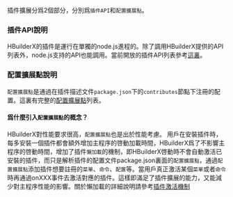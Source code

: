 插件擴展分爲2個部分，分別爲`插件API`和`配置擴展點`。
### 插件API說明
HBuilderX的插件是運行在單獨的node.js進程的。除了調用HBuilderX提供的API列表外，node.js支持的API也能調用。當前開放的插件API列表參考[這裏](/ExtensionDocs/Api/README.md)。

### 配置擴展點說明
`配置擴展點`是通過在插件描述文件`package.json`下的`contributes`節點下注冊的配置。這裏有完整的[配置擴展點](/ExtensionDocs/ContributionPoints/README.md)列表。
#### 爲什麼引入`配置擴展點`的概念？
HBuilderX對性能要求很高，`配置擴展點`也是出於性能考慮。 用戶在安裝插件時，每多安裝一個插件都會額外增加主程序的啓動加載時間，HBuilderX爲了不影響主程序的啓動時間，增加了插件`懶加載`的機制，即HBuilderX啓動時不會自動激活已安裝的插件，而只是解析插件的配置文件package.json裏面的`配置擴展點`，通過`配置擴展點`添加插件想要註冊的`菜單`、`命令`、`配置`等。當用戶真正激活某個`菜單`或者`命令`時再通過onXXX事件去激活對應的插件。這樣即滿足了插件擴展的能力，又能減少對主程序性能的影響。關於懶加載的詳細說明請參考[插件激活機制](/ExtensionDocs/activation_event.md)
